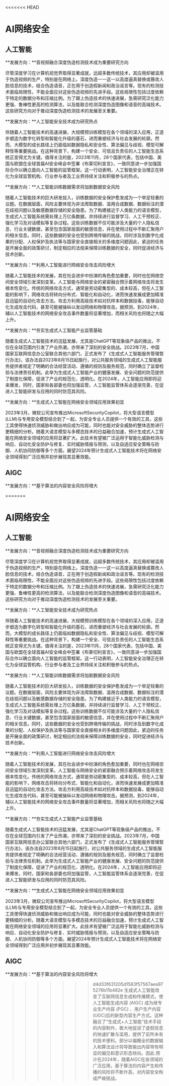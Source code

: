 <<<<<<< HEAD
# AI网络安全

## 人工智能

**发展方向：**音视频融合深度伪造检测技术成为重要研究方向

​		尽管深度学习在计算机视觉界取得显著成就，远超多数传统技术，其应用却被滥用于伪造视频的生产，特别是在网络上。深度伪造一一这一以高度逼真替换或篡改人脸信息的技术，结合伪造语音，正在用于创造假新闻和政治谣言等。现有的检测技术面临局限性，不能全面应对这些伪造视频的先进手段。这些局限性包括过度依赖于特定的数据分布和压缩比例。为了跟上伪造技术的快速进展，急需研究泛化能力更强、鲁棒性更高的检测算法，以及能联合检测深度伪造图像和语音的高端技术。这些研究方向对于推动深度伪造检测技术的发展至关重要。



**发展方向：**人工智能安全技术成为研究热点

​		伴随着人工智能技术的高速进展，大规模预训练模型在各个领域的深入应用，正逐步塑造为数字化转型和智能化升级的基石，进而重塑经济与社会发展的轮廓。然而，大模型的成长路径上仍面临如数据隐私和安全性、算法偏见与歧视、模型可解释性等重要挑战。在这种背景下，构建一个安全、可信且负责任的人工智能生态系统正变得尤为关键。值得关注的是，2023年11月，28个国家代表，包括中国、美国与欧盟在全球首届AI安全峰会中签署《布莱切利宣言》，一致同意进一步加强国际合作以确立面向人工智能的监管框架。这一行动表明，人工智能安全治理正在转化为全球监管机构、行业参与者及工业界持续关注和积极参与的热点。



**发展方向：**人工智能训练数据需求将加剧数据安全风险

​		随着人工智能技术的巨大研发投入，训练数据的安全保护愈发成为一个举足轻重的议题。在数据层面，风险主要体现为非法爬取数据、滥用合成数据、数据标注的潜在歧视问题以及敏感数据存储的安全隐患。为了构建接近于人类能力的语言模型，生成式人工智能系统需处理上万亿条数据，并持续进行监督学习、人工干预校正、强化学习及对话模拟等复杂过程。这些训练数据不仅可能涉及大量的个人隐私信息、行业关键数据，甚至包含国家层面的敏感信息，并在使用过程中不断汇聚用户的相关信息。同时，这些数据的安全也受到跨境传输的挑战，同时涉及到数字化成果的分配、人权保护及执法等与国家安全直接相关的多维度问题因此，紧迫的任务是开展全面的政策研讨，制定相应的法规来保障训练数据的安全，同时促进经济与技术创新。



**发展方向：**利用人工智能进行网络安全攻击风险增大

​		随着人工智能技术的发展，其在社会进步中扮演的角色愈加重要，同时也在网络空间安全领域引发深刻变革。人工智能与网络安全的紧密融合预示着网络攻击将发生根本性变化。传统的网络攻击方式，通常是劳动密集型的、成本较高，但在人工智能的影响下，网络攻击将转向分布式、智能化和自动化，进而快速发展成更加精准且迅猛的自动化攻击方法。攻击方利用高级技术如对抗样本和数据投毒，能够自动化生成攻击代码，甚至可能被操纵以发动网络和物理攻击。据预测，到2024年，辅以人工智能技术的网络安全攻击事件数量将显著增加，而相关风险也将随之大幅上升。



**发展方向：**夯实生成式人工智能产业监管基础

​		随着生成式人工智能技术的迅猛发展，尤其是ChatGPT等现象级产品的推出，不仅在全球范围内引发了产业热潮，亦带来了深刻的安全挑战。2023年7月，中国国家互联网信息办公室联合其他六部门，正式发布了《生成式人工智能服务管理暂行办法》，该办法自2023年8月15日起施行，对公共服务领域的生成式人工智能服务提供者规定了明确的合法经营活动、遵循的规则及服务规范，同时确立了监督检验与法律责任机制。此举为生成式人工智能产业的健康发展、安全问题的防范提供了制度化保障，促进了产业的规范化、透明化。在2024年，人工智能应用即将迎来爆发，同时，国家和各部委也将加强监管，人工智能监管体系会逐渐完善，在促进人工智能研发与应用的同时防范其风险。



**发展方向：**生成式人工智能在网络安全领域应用效果初显

​		2023年3月，微软公司宣布推出MicrosoftSecurityCopilot，将大型语言模型(LLM)与专用安全模型结合到了一起，为安全专业人员提供一个有效的工具，这些工具使得快速侦测威胁和做出响应成为可能，同时也能对安全威胁的整体态势进行更精细的分析。随着大语言模型与多模态技术的日益融合加速，预计生成式人工智能在网络安全领域的应用将显著扩大。此技术有望被广泛运用于智能化威胁检测与响应、自动化安全防护与修复、实时威胁情报与预测，以及自适应安全策略与防御、人机协同防御等多个方面。展望2024年预计生成式人工智能技术将在网络安全领域得到广泛应用并初步展现其显著效能。



## AIGC

**发展方向：**基于算法的内容安全风险将增大

=======
# AI网络安全

## 人工智能

**发展方向：**音视频融合深度伪造检测技术成为重要研究方向

​		尽管深度学习在计算机视觉界取得显著成就，远超多数传统技术，其应用却被滥用于伪造视频的生产，特别是在网络上。深度伪造一一这一以高度逼真替换或篡改人脸信息的技术，结合伪造语音，正在用于创造假新闻和政治谣言等。现有的检测技术面临局限性，不能全面应对这些伪造视频的先进手段。这些局限性包括过度依赖于特定的数据分布和压缩比例。为了跟上伪造技术的快速进展，急需研究泛化能力更强、鲁棒性更高的检测算法，以及能联合检测深度伪造图像和语音的高端技术。这些研究方向对于推动深度伪造检测技术的发展至关重要。



**发展方向：**人工智能安全技术成为研究热点

​		伴随着人工智能技术的高速进展，大规模预训练模型在各个领域的深入应用，正逐步塑造为数字化转型和智能化升级的基石，进而重塑经济与社会发展的轮廓。然而，大模型的成长路径上仍面临如数据隐私和安全性、算法偏见与歧视、模型可解释性等重要挑战。在这种背景下，构建一个安全、可信且负责任的人工智能生态系统正变得尤为关键。值得关注的是，2023年11月，28个国家代表，包括中国、美国与欧盟在全球首届AI安全峰会中签署《布莱切利宣言》，一致同意进一步加强国际合作以确立面向人工智能的监管框架。这一行动表明，人工智能安全治理正在转化为全球监管机构、行业参与者及工业界持续关注和积极参与的热点。



**发展方向：**人工智能训练数据需求将加剧数据安全风险

​		随着人工智能技术的巨大研发投入，训练数据的安全保护愈发成为一个举足轻重的议题。在数据层面，风险主要体现为非法爬取数据、滥用合成数据、数据标注的潜在歧视问题以及敏感数据存储的安全隐患。为了构建接近于人类能力的语言模型，生成式人工智能系统需处理上万亿条数据，并持续进行监督学习、人工干预校正、强化学习及对话模拟等复杂过程。这些训练数据不仅可能涉及大量的个人隐私信息、行业关键数据，甚至包含国家层面的敏感信息，并在使用过程中不断汇聚用户的相关信息。同时，这些数据的安全也受到跨境传输的挑战，同时涉及到数字化成果的分配、人权保护及执法等与国家安全直接相关的多维度问题因此，紧迫的任务是开展全面的政策研讨，制定相应的法规来保障训练数据的安全，同时促进经济与技术创新。



**发展方向：**利用人工智能进行网络安全攻击风险增大

​		随着人工智能技术的发展，其在社会进步中扮演的角色愈加重要，同时也在网络空间安全领域引发深刻变革。人工智能与网络安全的紧密融合预示着网络攻击将发生根本性变化。传统的网络攻击方式，通常是劳动密集型的、成本较高，但在人工智能的影响下，网络攻击将转向分布式、智能化和自动化，进而快速发展成更加精准且迅猛的自动化攻击方法。攻击方利用高级技术如对抗样本和数据投毒，能够自动化生成攻击代码，甚至可能被操纵以发动网络和物理攻击。据预测，到2024年，辅以人工智能技术的网络安全攻击事件数量将显著增加，而相关风险也将随之大幅上升。



**发展方向：**夯实生成式人工智能产业监管基础

​		随着生成式人工智能技术的迅猛发展，尤其是ChatGPT等现象级产品的推出，不仅在全球范围内引发了产业热潮，亦带来了深刻的安全挑战。2023年7月，中国国家互联网信息办公室联合其他六部门，正式发布了《生成式人工智能服务管理暂行办法》，该办法自2023年8月15日起施行，对公共服务领域的生成式人工智能服务提供者规定了明确的合法经营活动、遵循的规则及服务规范，同时确立了监督检验与法律责任机制。此举为生成式人工智能产业的健康发展、安全问题的防范提供了制度化保障，促进了产业的规范化、透明化。在2024年，人工智能应用即将迎来爆发，同时，国家和各部委也将加强监管，人工智能监管体系会逐渐完善，在促进人工智能研发与应用的同时防范其风险。



**发展方向：**生成式人工智能在网络安全领域应用效果初显

​		2023年3月，微软公司宣布推出MicrosoftSecurityCopilot，将大型语言模型(LLM)与专用安全模型结合到了一起，为安全专业人员提供一个有效的工具，这些工具使得快速侦测威胁和做出响应成为可能，同时也能对安全威胁的整体态势进行更精细的分析。随着大语言模型与多模态技术的日益融合加速，预计生成式人工智能在网络安全领域的应用将显著扩大。此技术有望被广泛运用于智能化威胁检测与响应、自动化安全防护与修复、实时威胁情报与预测，以及自适应安全策略与防御、人机协同防御等多个方面。展望2024年预计生成式人工智能技术将在网络安全领域得到广泛应用并初步展现其显著效能。



## AIGC

**发展方向：**基于算法的内容安全风险将增大

>>>>>>> d4d33f631205d1563f57567aea975276b11b482e
​		生成式人工智能改变了互联网信息生成和传播模式，使人工智能生成内容 (AIGC) 成为继专业生产内容 (PGC) 、用户生产内容(UGC)后的新型内容生产方式。这种融合了“生成式+人工智能”技术手段的内容制作，极大地促进了虚假信息的快速扩散与滥用，提供了前所未有的技术便利。部分以偏概全的数据输入和算法设计将导致输出内容带有明显的偏见和意识形态倾向。因此.预计在2024年，随着AIGC在各领域的广泛应用，基于算法的内容产生和传播的风险将不断升高，对内容安全构成严峻挑战。